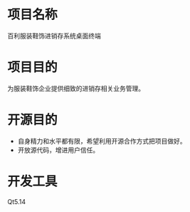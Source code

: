 # 项目名称
百利服装鞋饰进销存系统桌面终端
# 项目目的
为服装鞋饰企业提供细致的进销存相关业务管理。
# 开源目的
+ 自身精力和水平都有限，希望利用开源合作方式把项目做好。
+ 开放源代码，增进用户信任。
# 开发工具
Qt5.14
